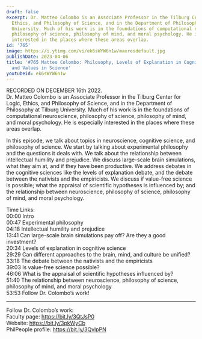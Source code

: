 ```yaml
---
draft: false
excerpt: Dr. Matteo Colombo is an Associate Professor in the Tilburg Center for Logic,
  Ethics, and Philosophy of Science, and in the Department of Philosophy at Tilburg
  University. Much of his work is in the foundations of computational neuroscience,
  philosophy of science, philosophy of mind, and moral psychology. He is especially
  interested in the places where these areas overlap.
id: '765'
image: https://i.ytimg.com/vi/ek6sWYW6n1w/maxresdefault.jpg
publishDate: 2023-04-06
title: '#765 Matteo Colombo: Philosophy, Levels of Explanation in Cognitive Science,
  and Values in Science'
youtubeid: ek6sWYW6n1w
---
```

<div class="timelinks">

RECORDED ON DECEMBER 16th 2022.  
Dr. Matteo Colombo is an Associate Professor in the Tilburg Center for Logic, Ethics, and Philosophy of Science, and in the Department of Philosophy at Tilburg University. Much of his work is in the foundations of computational neuroscience, philosophy of science, philosophy of mind, and moral psychology. He is especially interested in the places where these areas overlap.

In this episode, we talk about topics in neuroscience, cognitive science, and philosophy of science. We start by talking about experimental philosophy and the questions it deals with. We talk about the relationship between intellectual humility and prejudice. We discuss large-scale brain simulations, what they aim at, and if they have been productive. We address debates in the cognitive sciences like the levels of explanation debate, and the debate between the nativists and the empiricists. We discuss if value-free science is possible; what the appraisal of scientific hypotheses is influenced by; and the relationship between neuroscience, philosophy of science, philosophy of mind, and moral psychology.

Time Links:  
<time>00:00</time> Intro  
<time>00:47</time> Experimental philosophy  
<time>04:18</time> Intellectual humility and prejudice  
<time>13:41</time> Can large-scale brain simulations pay off? Are they a good investment?  
<time>20:34</time> Levels of explanation in cognitive science  
<time>29:29</time> Can different approaches to the brain, mind, and culture be unified?  
<time>33:18</time> The debate between the nativists and the empiricists  
<time>39:03</time> Is value-free science possible?  
<time>46:06</time> What is the appraisal of scientific hypotheses influenced by?  
<time>51:40</time> The relationship between neuroscience, philosophy of science, philosophy of mind, and moral psychology  
<time>53:53</time> Follow Dr. Colombo’s work!

---

Follow Dr. Colombo’s work:  
Faculty page: https://bit.ly/3QtJsP0  
Website: https://bit.ly/3pkWyCb  
PhilPeople profile: https://bit.ly/3QvlpPN
</div>

